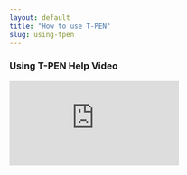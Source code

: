 ```yaml
---
layout: default
title: "How to use T-PEN"
slug: using-tpen
---
```


### Using T-PEN Help Video

<iframe allow="accelerometer; autoplay; encrypted-media; gyroscope; picture-in-picture" allowfullscreen=""frameborder="0" src="https://www.youtube.com/embed/56CLCUjZUyM"></iframe>
